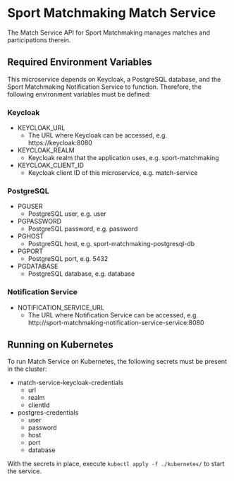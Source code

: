 # Sport Matchmaking Match Service

The Match Service API for Sport Matchmaking manages matches and participations therein.

## Required Environment Variables

This microservice depends on Keycloak, a PostgreSQL database, and the Sport Matchmaking Notification Service to function.
Therefore, the following environment variables must be defined:

### Keycloak

- KEYCLOAK_URL
    - The URL where Keycloak can be accessed, e.g. https://keycloak:8080
- KEYCLOAK_REALM
    - Keycloak realm that the application uses, e.g. sport-matchmaking
- KEYCLOAK_CLIENT_ID
    - Keycloak client ID of this microservice, e.g. match-service

### PostgreSQL

- PGUSER
    - PostgreSQL user, e.g. user
- PGPASSWORD
    - PostgreSQL password, e.g. password
- PGHOST
    - PostgreSQL host, e.g. sport-matchmaking-postgresql-db
- PGPORT
    - PostgreSQL port, e.g. 5432
- PGDATABASE
    - PostgreSQL database, e.g. database

### Notification Service

- NOTIFICATION_SERVICE_URL
    - The URL where Notification Service can be accessed, e.g. http://sport-matchmaking-notification-service-service:8080

## Running on Kubernetes

To run Match Service on Kubernetes, the following secrets must be present in the cluster:

- match-service-keycloak-credentials
    - url
    - realm
    - clientId
- postgres-credentials
    - user
    - password
    - host
    - port
    - database

With the secrets in place, execute `kubectl apply -f ./kubernetes/` to start the service.